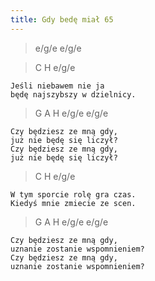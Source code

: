 ```yaml
---
title: Gdy bedę miał 65
---
```


> e/g/e e/g/e

> C H e/g/e

```
Jeśli niebawem nie ja
będę najszybszy w dzielnicy.
```

> G A H e/g/e e/g/e

```
Czy będziesz ze mną gdy,
już nie będę się liczył?
Czy będziesz ze mną gdy,
już nie będę się liczył?
```

> C H e/g/e

```
W tym sporcie rolę gra czas.
Kiedyś mnie zmiecie ze scen.
```

> G A H e/g/e e/g/e

```
Czy będziesz ze mną gdy,
uznanie zostanie wspomnieniem?
Czy będziesz ze mną gdy,
uznanie zostanie wspomnieniem?
```